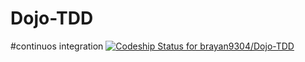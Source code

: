 # Dojo-TDD
#continuos integration
[ ![Codeship Status for brayan9304/Dojo-TDD](https://app.codeship.com/projects/bc796370-3831-0136-e49c-3e0052f26283/status?branch=master)](https://app.codeship.com/projects/289800)
